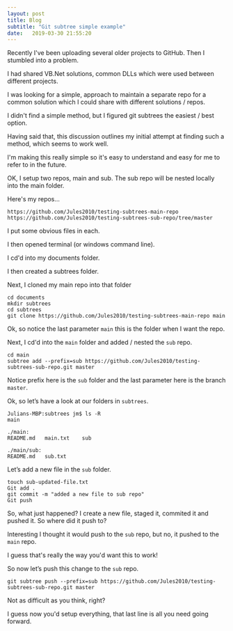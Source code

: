 ```yaml
---
layout: post
title: Blog
subtitle: "Git subtree simple example"
date:   2019-03-30 21:55:20
---
```

Recently I've been uploading several older projects to GitHub. Then I stumbled into a problem.

I had shared VB.Net solutions, common DLLs which were used between different projects.

I was looking for a simple, approach to maintain a separate repo for a common solution which I could share with different solutions / repos.

I didn't find a simple method, but I figured git subtrees the easiest / best option.

Having said that, this discussion outlines my initial attempt at finding such a method, which seems to work well.

I'm making this really simple so it's easy to understand and easy for me to refer to in the future.

OK, I setup two repos, main and sub. The sub repo will be nested locally into the main folder.

Here's my repos...
```linenos
https://github.com/Jules2010/testing-subtrees-main-repo
https://github.com/Jules2010/testing-subtrees-sub-repo/tree/master
```

I put some obvious files in each.

I then opened terminal (or windows command line).

I cd'd into my documents folder.

I then created a subtrees folder.

Next, I cloned my main repo into that folder

```linenos
cd documents
mkdir subtrees
cd subtrees
git clone https://github.com/Jules2010/testing-subtrees-main-repo main
```

Ok, so notice the last parameter `main` this is the folder when I want the repo.

Next, I cd'd into the `main` folder and added / nested the `sub` repo.

```linenos
cd main
subtree add --prefix=sub https://github.com/Jules2010/testing-subtrees-sub-repo.git master
```

Notice prefix here is the `sub` folder and the last parameter here is the branch `master`.

Ok, so let’s have a look at our folders in `subtrees`.

```linenos
Julians-MBP:subtrees jm$ ls -R
main

./main:
README.md	main.txt	sub

./main/sub:
README.md	sub.txt
```

Let’s add a new file in the `sub` folder.

```linenos
touch sub-updated-file.txt
Git add .
git commit -m "added a new file to sub repo"
Git push
```

So, what just happened? I create a new file, staged it, commited it and pushed it.
So where did it push to?

Interesting I thought it would push to the `sub` repo, but no, it pushed to the `main` repo.

I guess that's really the way you'd want this to work!

So now let’s push this change to the `sub` repo.

```linenos
git subtree push --prefix=sub https://github.com/Jules2010/testing-subtrees-sub-repo.git master
```

Not as difficult as you think, right?

I guess now you'd setup everything, that last line is all you need going forward.

